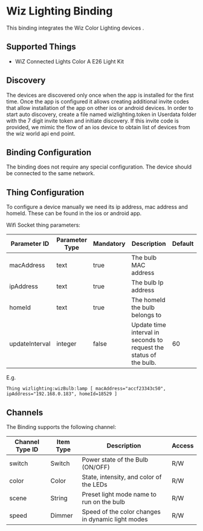 # Wiz Lighting Binding

This binding integrates the Wiz Color Lighting devices .

## Supported Things

- WiZ Connected Lights Color A E26 Light Kit


## Discovery

The devices are discovered only once when the app is installed for the first time.
Once the app is configured it allows creating additional invite codes that allow installation of the app on other ios or android devices.
In order to start auto discovery, create a file named wizlighting.token in Userdata folder with the 7 digit invite token and initiate discovery.
If this invite code is provided, we mimic the flow of an ios device to obtain list of devices from the wiz world api end point.

## Binding Configuration

The binding does not require any special configuration. The device should be connected to the same network.

## Thing Configuration

To configure a device manually we need its ip address, mac address and homeId. These can be found in the ios or android app.

Wifi Socket thing parameters:

| Parameter ID | Parameter Type | Mandatory | Description | Default |
|--------------|----------------|------|------------------|-----|
| macAddress | text | true | The bulb MAC address |  |
| ipAddress | text | true | The bulb Ip address |  |
| homeId | text | true | The homeId the bulb belongs to |  |
| updateInterval | integer | false | Update time interval in seconds to request the status of the bulb. | 60 |


E.g.

```
Thing wizlighting:wizBulb:lamp [ macAddress="accf23343c50", ipAddress="192.168.0.183", homeId=18529 ]
```

## Channels

The Binding supports the following channel:

| Channel Type ID | Item Type | Description                                          | Access |
|-----------------|-----------|------------------------------------------------------|--------|
| switch          | Switch    | Power state of the Bulb (ON/OFF)                     | R/W    |
| color           | Color     | State, intensity, and color of the LEDs              | R/W    |
| scene           | String    | Preset light mode name to run on the bulb            | R/W    |
| speed           | Dimmer    | Speed of the color changes in dynamic light modes    | R/W    |

